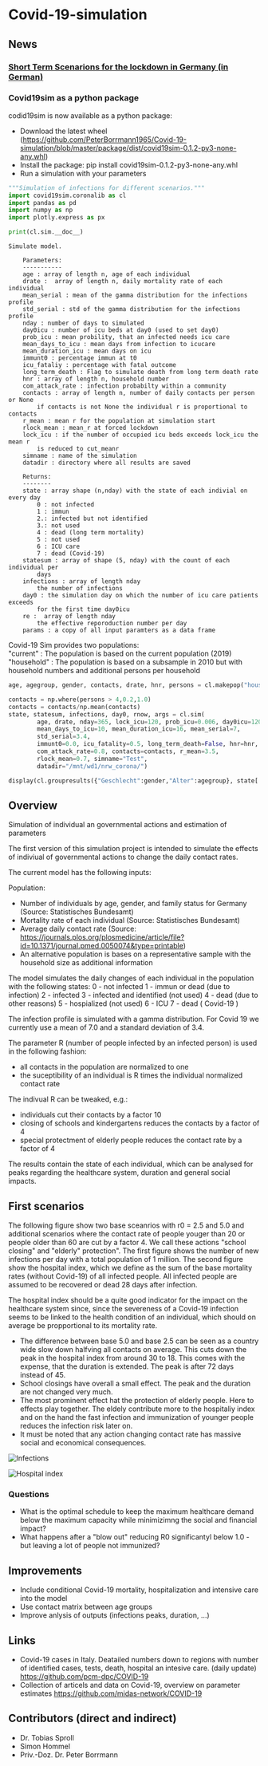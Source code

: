 # Covid-19-simulation

## News

### [Short Term Scenarions for the lockdown in Germany (in German)](https://github.com/PeterBorrmann1965/Covid-19-simulation/blob/master/Point_of_View.md)

### Covid19sim as a python package
codid19sim is now available as a python package:

* Download the latest wheel (https://github.com/PeterBorrmann1965/Covid-19-simulation/blob/master/package/dist/covid19sim-0.1.2-py3-none-any.whl)
* Install the package:  pip install covid19sim-0.1.2-py3-none-any.whl
* Run a simulation with your parameters

```python
"""Simulation of infections for different scenarios."""
import covid19sim.coronalib as cl
import pandas as pd 
import numpy as np
import plotly.express as px
```


```python
print(cl.sim.__doc__)
```

    Simulate model.
    
        Parameters:
        -----------
        age : array of length n, age of each individual
        drate :  array of length n, daily mortality rate of each individual
        mean_serial : mean of the gamma distribution for the infections profile
        std_serial : std of the gamma distribution for the infections profile
        nday : number of days to simulated
        day0icu : number of icu beds at day0 (used to set day0)
        prob_icu : mean probility, that an infected needs icu care
        mean_days_to_icu : mean days from infection to icucare
        mean_duration_icu : mean days on icu
        immunt0 : percentage immun at t0
        icu_fataliy : percentage with fatal outcome
        long_term_death : Flag to simulate death from long term death rate
        hnr : array of length n, household number
        com_attack_rate : infection probabilty within a community
        contacts : array of length n, number of daily contacts per person or None
            if contacts is not None the individual r is proportional to contacts
        r_mean : mean r for the population at simulation start
        rlock_mean : mean_r at forced lockdown
        lock_icu : if the number of occupied icu beds exceeds lock_icu the mean r
            is reduced to cut_meanr
        simname : name of the simulation
        datadir : directory where all results are saved
    
        Returns:
        --------
        state : array shape (n,nday) with the state of each indivial on every day
            0 : not infected
            1 : immun
            2.: infected but not identified
            3.: not used
            4 : dead (long term mortality)
            5 : not used
            6 : ICU care
            7 : dead (Covid-19)
        statesum : array of shape (5, nday) with the count of each individual per
            days
        infections : array of length nday
            the number of infections
        day0 : the simulation day on which the number of icu care patients exceeds
            for the first time day0icu
        re :  array of length nday
            the effective reporoduction number per day
        params : a copy of all input paramters as a data frame
        


Covid-19 Sim provides two populations:<br>
"current" : The population is based on the current population (2019) <br>
"household" : The population is based on a subsample in 2010 but with household numbers and additional persons per household


```python
age, agegroup, gender, contacts, drate, hnr, persons = cl.makepop("household",1000000)
```


```python
contacts = np.where(persons > 4,0.2,1.0)
contacts = contacts/np.mean(contacts)
state, statesum, infections, day0, rnow, args = cl.sim(
        age, drate, nday=365, lock_icu=120, prob_icu=0.006, day0icu=120,
        mean_days_to_icu=10, mean_duration_icu=16, mean_serial=7,
        std_serial=3.4,
        immunt0=0.0, icu_fatality=0.5, long_term_death=False, hnr=hnr,
        com_attack_rate=0.8, contacts=contacts, r_mean=3.5,
        rlock_mean=0.7, simname="Test",
        datadir="/mnt/wd1/nrw_corona/")
```


```python
display(cl.groupresults({"Geschlecht":gender,"Alter":agegroup}, state[:(day0)]))
```



## Overview
Simulation of individual an governmental actions and estimation of parameters

The first version of this simulation project is intended to simulate the effects of indiviual of governmental actions to change the daily contact rates. 

The current model has the following inputs: 

Population: 
- Number of individuals by age, gender, and family status for Germany  (Source: Statistisches Bundesamt)
- Mortality rate of each individual (Source: Statistisches Bundesamt)
- Average daily contact rate (Source: https://journals.plos.org/plosmedicine/article/file?id=10.1371/journal.pmed.0050074&type=printable)
- An alternative population is bases on a representative sample with the household size as additional information

The model simulates the daily changes of each individual in the population with the following states: 
0 - not infected 
1 - immun or dead (due to infection)
2 - infected 
3 - infected and identified (not used)
4 - dead (due to other reasons)
5 - hospialized (not used)
6 - ICU
7 - dead ( Covid-19 )

The infection profile is simulated with a gamma distribution. For Covid 19 we currently use a mean of 7.0 and a standard deviation of 3.4. 

The parameter R (number of people infected by an infected person) is used in the following fashion: 
- all contacts in the population are normalized to one 
- the suceptibility of an individual is R times the individual normalized contact rate 

The indivual R can be tweaked, e.g.:
- individuals cut their contacts by a factor 10 
- closing of schools and kindergartens reduces the contacts by a factor of 4 
- special protectment of elderly people reduces the contact rate by a factor of 4 

The results contain the state of each individual, which can be analysed for peaks regarding the healthcare system, duration and general social impacts. 

## First scenarios

The following figure show two base sceanrios with r0 = 2.5 and 5.0 and additional scenarios where the contact rate of people youger than 20 or people older than 60 are cut by a factor 4. We call these actions "school closing" and "elderly" protection". The first figure shows the number of new infections per day with a total population of 1 million. The second figure show the hospital index, which we define as the sum of the base mortality rates (without Covid-19) of all infected people. All infected people are assumed to be recovered or dead 28 days after infection. 

The hospital index should be a quite good indicator for the impact on the healthcare system since, since the severeness of a Covid-19 infection seems to be linked to the health condition of an individual, which should on average be propportional to its mortality rate. 

* The difference between base 5.0 and base 2.5 can be seen as a country wide slow down halfving all contacts on average. This cuts down the peak in the hospital index from around 30 to 18. This comes with the expense, that the duration is extended. The peak is after 72 days instead of 45.
* School closings have overall a small effect. The peak and the duration are not changed very much. 
* The most prominent effect hat the protection of elderly people. Here to effects play together. The eldely contribute more to the hospitaliy index and on the hand the fast infection and immunization of younger people reduces the infection risk later on. 
* It must be noted that any action changing contact rate has massive social and economical consequences.

![Infections](https://github.com/PeterBorrmann1965/Covid-19-simulation/blob/master/infections.png)

![Hospital index](https://github.com/PeterBorrmann1965/Covid-19-simulation/blob/master/hospital_index.png)

### Questions
* What is the optimal schedule to keep the maximum healthcare demand below the maximum capacity while minimizimng the social and financial impact?
* What happens after a "blow out" reducing R0 significantyl below 1.0 - but leaving a lot of people not immunized? 

## Improvements
- Include conditional Covid-19 mortality, hospitalization and intensive care into the model
- Use contact matrix between age groups 
- Improve anlysis of outputs (infections peaks, duration, ...)

## Links
* Covid-19 cases in Italy. Deatailed numbers down to regions with number of identified cases, tests, death, hospital an intesive care. (daily update) https://github.com/pcm-dpc/COVID-19
* Collection of articels and data on Covid-19, overview on parameter estimates https://github.com/midas-network/COVID-19

## Contributors (direct and indirect)
* Dr. Tobias Sproll
* Simon Hommel
* Priv.-Doz. Dr. Peter Borrmann

